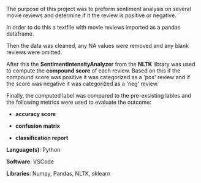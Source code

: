 The purpose of this project was to preform sentiment analysis on several movie reviews and determine if it the review is 
positive or negative. 

In order to do this a textfile with movie reviews imported as a pandas dataframe.

Then the data was cleaned, any NA values were removed and any blank reviews were omitted.

After this the **SentimentIntensityAnalyzer** from the **NLTK** library was used to compute the **compound score** of each review.
Based on this if the compound score was positive it was categorized as a 'pos' review and if the score was negative it was categorized 
as a 'neg' review.

Finally, the computed label was compared to the pre-exsisting lables and the following metrics were used to evaluate the outcome:
- **accuracy score**

- **confusion matrix**

- **classification report**


**Language(s)**: Python 

**Software**: VSCode

**Libraries**: Numpy, Pandas, NLTK, sklearn
